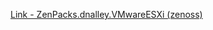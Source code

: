 [Link - ZenPacks.dnalley.VMwareESXi (zenoss)](https://github.com/zenoss/ZenPacks.dnalley.VMwareESXi)
